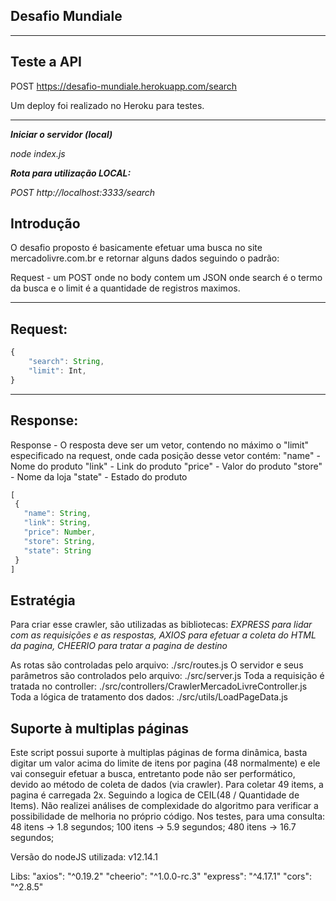 ## Desafio Mundiale

---
## Teste a API

POST https://desafio-mundiale.herokuapp.com/search

Um deploy foi realizado no Heroku para testes.

---

***Iniciar o servidor (local)***

*node index.js*

***Rota para utilização LOCAL:***

*POST http://localhost:3333/search*

## Introdução

O desafio proposto é basicamente efetuar uma busca no site mercadolivre.com.br e retornar alguns dados seguindo o padrão:


Request - um POST onde no body contem um JSON onde search é o termo da busca e o limit é a quantidade de registros maximos.

---
## Request:
```javascript
{
    "search": String,
    "limit": Int,
}
```
---

## Response: 
Response - O resposta deve ser um vetor, contendo no máximo o "limit" especificado na request, onde cada posição desse vetor contém:
    "name" - Nome do produto
    "link" - Link do produto
    "price" - Valor do produto
    "store" - Nome da loja
    "state" - Estado do produto


```javascript
[
 {
   "name": String,
   "link": String,
   "price": Number,
   "store": String,
   "state": String
 }
]
```
## Estratégia

Para criar esse crawler, são utilizadas as bibliotecas:
*EXPRESS para lidar com as requisições e as respostas,*
*AXIOS para efetuar a coleta do HTML da pagina,* 
*CHEERIO para tratar a pagina de destino*

As rotas são controladas pelo arquivo: ./src/routes.js
O servidor e seus parâmetros são controlados pelo arquivo: ./src/server.js
Toda a requisição é tratada no controller: ./src/controllers/CrawlerMercadoLivreController.js
Toda a lógica de tratamento dos dados: ./src/utils/LoadPageData.js

## Suporte à multiplas páginas

Este script possui suporte à multiplas páginas de forma dinâmica, basta digitar um valor acima do limite de itens por pagina (48 normalmente) e ele vai conseguir efetuar a busca, entretanto pode não ser performático, devido ao método de coleta de dados (via crawler). Para coletar 49 items, a pagina é carregada 2x.
Seguindo a logica de CEIL(48 / Quantidade de Items).
Não realizei análises de complexidade do algoritmo para verificar a possibilidade de melhoria no próprio código.
Nos testes, para uma consulta:
48 itens -> 1.8 segundos;
100 itens -> 5.9 segundos;
480 itens -> 16.7 segundos;

Versão do nodeJS utilizada: v12.14.1

Libs:
"axios": "^0.19.2"
"cheerio": "^1.0.0-rc.3"
"express": "^4.17.1"
"cors": "^2.8.5"




